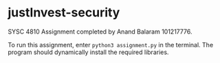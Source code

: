 # justInvest-security

SYSC 4810 Assignment completed by Anand Balaram 101217776.

To run this assignment, enter ```python3 assignment.py``` in the terminal. The program should dynamically install the required libraries.